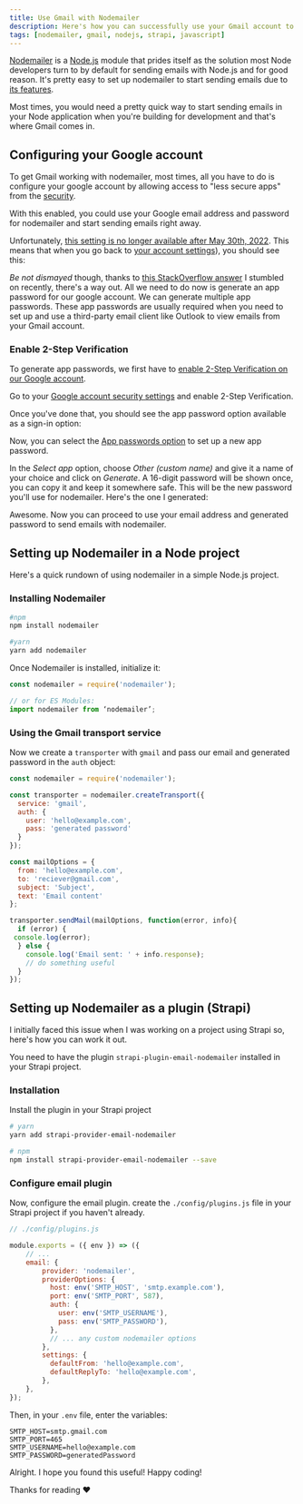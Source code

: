 ```yaml
---
title: Use Gmail with Nodemailer
description: Here's how you can successfully use your Gmail account to send emails using Nodemailer.
tags: [nodemailer, gmail, nodejs, strapi, javascript]
---
```



[Nodemailer](https://nodemailer.com/) is a [Node.js](https://nodejs.org/) module that prides itself as the solution most Node developers turn to by default for sending emails with Node.js and for good reason.
It's pretty easy to set up nodemailer to start sending emails due to [its features](https://nodemailer.com/about/#nodemailer-features).

Most times, you would need a pretty quick way to start sending emails in your Node application when you're building for development and that's where Gmail comes in.

## Configuring your Google account

To get Gmail working with nodemailer, most times, all you have to do is configure your google account by allowing access to "less secure apps" from the [security](https://www.google.com/settings/security/lesssecureapps).

With this enabled, you could use your Google email address and password for nodemailer and start sending emails right away.

<img-cont src="https://i.imgur.com/D8LkUe5.png" alt="Less secure app access" ></img-cont>

Unfortunately, [this setting is no longer available after May 30th, 2022](https://support.google.com/accounts/answer/6010255?hl=en). This means that when you go back to [your account settings](https://www.google.com/settings/security/lesssecureapps)), you should see this:

<img-cont src="https://i.imgur.com/CG452Ms.png" alt="Less secure app access settings no longer available" ></img-cont>

*Be not dismayed* though, thanks to [this StackOverflow answer](https://stackoverflow.com/a/72477193/12654375) I stumbled on recently, there's a way out.
All we need to do now is generate an app password for our google account. We can generate multiple app passwords. These app passwords are usually required when you need to set up and use a third-party email client like Outlook to view emails from your Gmail account.

### Enable 2-Step Verification

To generate app passwords, we first have to [enable 2-Step Verification on our Google account](https://myaccount.google.com/signinoptions/two-step-verification/enroll-welcome).

Go to your [Google account security settings](https://myaccount.google.com/security) and enable 2-Step Verification.

<img-cont src="https://i.imgur.com/MO3uTSr.png" alt="2-Step Verification option in Google account" ></img-cont>

Once you've done that, you should see the app password option available as a sign-in option:

<img-cont src="https://i.imgur.com/NUQTFba.png" alt="App passwords option available" ></img-cont>

Now, you can select the [App passwords option](https://myaccount.google.com/u/2/apppasswords) to set up a new app password.

In the *Select app* option, choose *Other (custom name)* and give it a name of your choice and click on *Generate*.
A 16-digit password will be shown once, you can copy it and keep it somewhere safe. This will be the new password you'll use for nodemailer.
Here's the one I generated:

<img-cont src="https://i.imgur.com/eWVmEk6.png" alt="Generated password" ></img-cont>

Awesome. Now you can proceed to use your email address and generated password to send emails with nodemailer.

## Setting up Nodemailer in a Node project

Here's a quick rundown of using nodemailer in a simple Node.js project.

### Installing Nodemailer

```bash
#npm
npm install nodemailer

#yarn
yarn add nodemailer
```

Once Nodemailer is installed, initialize it:

```javascript
const nodemailer = require('nodemailer');

// or for ES Modules:
import nodemailer from ‘nodemailer’;
```

### Using the Gmail transport service

Now we create a `transporter` with `gmail` and pass our email and generated password in the `auth` object:

```javascript
const nodemailer = require('nodemailer');

const transporter = nodemailer.createTransport({
  service: 'gmail',
  auth: {
    user: 'hello@example.com',
    pass: 'generated password'
  }
});

const mailOptions = {
  from: 'hello@example.com',
  to: 'reciever@gmail.com',
  subject: 'Subject',
  text: 'Email content'
};

transporter.sendMail(mailOptions, function(error, info){
  if (error) {
 console.log(error);
  } else {
    console.log('Email sent: ' + info.response);
    // do something useful
  }
});
```

## Setting up Nodemailer as a plugin (Strapi)

I initially faced this issue when I was working on a project using Strapi so, here's how you can work it out.

You need to have the plugin `strapi-plugin-email-nodemailer` installed in your Strapi project.

### Installation

Install the plugin in your Strapi project

```bash
# yarn
yarn add strapi-provider-email-nodemailer

# npm
npm install strapi-provider-email-nodemailer --save
```

### Configure email plugin

Now, configure the email plugin. create the `./config/plugins.js` file in your Strapi project if you haven't already.

```javascript
// ./config/plugins.js

module.exports = ({ env }) => ({
    // ...
    email: {
        provider: 'nodemailer',
        providerOptions: {
          host: env('SMTP_HOST', 'smtp.example.com'),
          port: env('SMTP_PORT', 587),
          auth: {
            user: env('SMTP_USERNAME'),
            pass: env('SMTP_PASSWORD'),
          },
          // ... any custom nodemailer options
        },
        settings: {
          defaultFrom: 'hello@example.com',
          defaultReplyTo: 'hello@example.com',
        },
    },
});
```

Then, in your `.env` file, enter the variables:

```text
SMTP_HOST=smtp.gmail.com
SMTP_PORT=465
SMTP_USERNAME=hello@example.com
SMTP_PASSWORD=generatedPassword
```

Alright. I hope you found this useful! Happy coding!

Thanks for reading ❤
